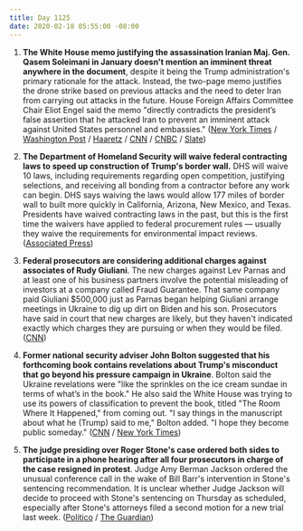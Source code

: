 ```yaml
---
title: Day 1125
date: 2020-02-18 05:55:00 -08:00
---
```


1. **The White House memo justifying the assassination Iranian Maj. Gen. Qasem Soleimani in January doesn't mention an imminent threat anywhere in the document**, despite it being the Trump administration's primary rationale for the attack. Instead, the two-page memo justifies the drone strike based on previous attacks and the need to deter Iran from carrying out attacks in the future. House Foreign Affairs Committee Chair Eliot Engel said the memo "directly contradicts the president’s false assertion that he attacked Iran to prevent an imminent attack against United States personnel and embassies." ([New York Times](https://www.nytimes.com/2020/02/14/us/politics/white-house-memo-suleimani-strike.html) / [Washington Post](https://www.washingtonpost.com/politics/white-house-memo-on-soleimani-strike-makes-no-mention-of-imminent-threat/2020/02/14/651ce330-4f70-11ea-b721-9f4cdc90bc1c_story.html) / [Haaretz](https://www.haaretz.com/us-news/imminent-threat-doesn-t-appear-in-white-house-letter-on-soleimani-killing-1.8533439) / [CNN](https://www.cnn.com/2020/02/14/politics/trump-soleimani-strike-legal-justification/index.html) / [CNBC](https://www.cnbc.com/2020/02/14/trump-administration-issues-report-on-soleimani-killing.html) / [Slate](https://slate.com/news-and-politics/2020/02/white-house-memo-admits-no-imminent-threat-iran-soleimani-assassination.html))

2. **The Department of Homeland Security will waive federal contracting laws to speed up construction of Trump's border wall.** DHS will waive 10 laws, including requirements regarding open competition, justifying selections, and receiving all bonding from a contractor before any work can begin. DHS says waiving the laws would allow 177 miles of border wall to built more quickly in California, Arizona, New Mexico, and Texas. Presidents have waived contracting laws in the past, but this is the first time the waivers have applied to federal procurement rules — usually they waive the requirements for environmental impact reviews. ([Associated Press](https://apnews.com/1689fa48a2e177d1f397b95ff0cb97db))

3. **Federal prosecutors are considering additional charges against associates of Rudy Giuliani**. The new charges against Lev Parnas and at least one of his business partners involve the potential misleading of investors at a company called Fraud Guarantee. That same company paid Giuliani $500,000 just as Parnas began helping Giuliani arrange meetings in Ukraine to dig up dirt on Biden and his son. Prosecutors have said in court that new charges are likely, but they haven't indicated exactly which charges they are pursuing or when they would be filed. ([CNN](https://www.cnn.com/2020/02/17/politics/sdny-weighs-new-charges-fraud-guarantee/index.html))

4. **Former national security adviser John Bolton suggested that his forthcoming book contains revelations about Trump's misconduct that go beyond his pressure campaign in Ukraine**. Bolton said the Ukraine revelations were "like the sprinkles on the ice cream sundae in terms of what’s in the book." He also said the White House was trying to use its powers of classification to prevent the book, titled "The Room Where It Happened," from coming out. "I say things in the manuscript about what he (Trump) said to me," Bolton added. "I hope they become public someday." ([CNN](https://www.cnn.com/2020/02/17/politics/john-bolton-white-house-book/index.html) / [New York Times](https://www.nytimes.com/2020/02/17/us/politics/john-bolton-trump-ukraine.html))

5. **The judge presiding over Roger Stone's case ordered both sides to participate in a phone hearing after all four prosecutors in charge of the case resigned in protest**. Judge Amy Berman Jackson ordered the unusual conference call in the wake of Bill Barr's intervention in Stone's sentencing recommendation. It is unclear whether Judge Jackson will decide to proceed with Stone's sentencing on Thursday as scheduled, especially after Stone's attorneys filed a second motion for a new trial last week. ([Politico](https://www.politico.com/news/2020/02/16/judge-phone-hearing-roger-stone-case-115620) / [The Guardian](https://www.theguardian.com/us-news/2020/feb/18/roger-stone-case-judge-orders-phone-hearing))
